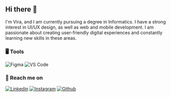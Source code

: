 ## Hi there 👋

I'm Vira, and I am currently pursuing a degree in Informatics. I have a strong interest in UI/UX design, as well as web and mobile development. I am passionate about creating user-friendly digital experiences and constantly learning new skills in these areas.<br>

### 🖥 Tools
![Figma](https://img.shields.io/badge/figma-%23F24E1E.svg?style=for-the-badge&logo=figma&logoColor=white)
![VS Code](https://img.shields.io/badge/VS_Code-%23007ACC.svg?style=for-the-badge&logo=visual-studio-code&logoColor=white)<br>


<!--### Tech Stack

### Github Statistic
<p align="left">
<a href="[https://github.com/virasare]">
  <img height="120em" src="https://github-readme-stats-eight-theta.vercel.app/api?username=virasare&show_icons=true&theme=algolia&include_all_commits=true&count_private=true"/>
  <img height="120em" src="https://github-readme-stats-eight-theta.vercel.app/api/top-langs/?username=virasare&layout=compact&langs_count=8&theme=algolia"/>
</a>
</p>-->

### 📧 Reach me on

[![Linkedin](https://img.shields.io/badge/virasare%20-%230077B5.svg?&style=for-the-badge&logo=linkedin&logoColor=white)](https://www.linkedin.com/in/vira-sare-730840252/)
[![Instagram](https://img.shields.io/badge/vira_sare%20-%23E4405F.svg?&style=for-the-badge&logo=Instagram&logoColor=white)](https://www.linkedin.com/in/vira-sare-730840252/)
[![Github](https://img.shields.io/badge/virasare%20-%23121011.svg?&style=for-the-badge&logo=github&logoColor=white)](https://github.com/virasare)

<!--
**virasare/virasare** is a ✨ _special_ ✨ repository because its `README.md` (this file) appears on your GitHub profile.

Here are some ideas to get you started:

- 🔭 I’m currently working on ...
- 🌱 I’m currently learning ...
- 👯 I’m looking to collaborate on ...
- 🤔 I’m looking for help with ...
- 💬 Ask me about ...
- 📫 How to reach me: ...
- 😄 Pronouns: ...
- ⚡ Fun fact: ...
-->
